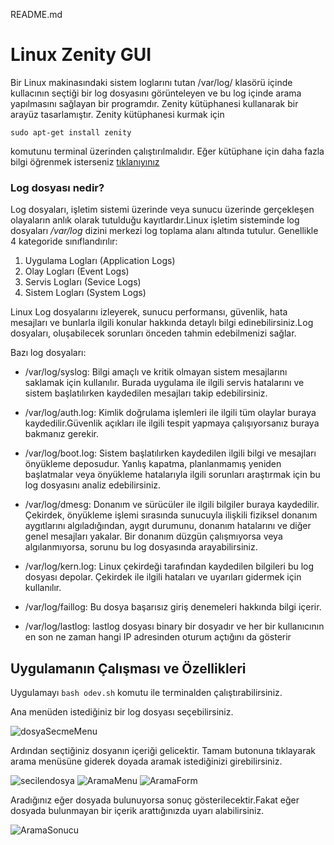 README.md

# Linux Zenity GUI

Bir Linux makinasındaki sistem loglarını tutan /var/log/
klasörü içinde kullacının seçtiği bir log dosyasını 
görünteleyen ve bu log içinde arama yapılmasını sağlayan
bir programdır. Zenity kütüphanesi 
kullanarak bir arayüz tasarlamıştır.
Zenity kütüphanesi kurmak için
```
sudo apt-get install zenity
```

komutunu terminal üzerinden çalıştırılmalıdır.
Eğer kütüphane için daha fazla bilgi öğrenmek 
isterseniz 
[tıklanıyınız](https://help.gnome.org/users/zenity/3.32/)

### Log dosyası nedir?
Log dosyaları, işletim sistemi üzerinde veya sunucu 
üzerinde gerçekleşen olayaların anlık olarak 
tutulduğu kayıtlardır.Linux işletim sisteminde log 
dosyaları */var/log* dizini merkezi
log toplama alanı altında tutulur. Genellikle 4 
kategoride sınıflandırılır:
1. Uygulama Logları (Application Logs)
2. Olay Logları (Event Logs)
3. Servis Logları (Sevice Logs)
4. Sistem Logları (System Logs)

Linux Log dosyalarını izleyerek, sunucu performansı, 
güvenlik, hata mesajları ve bunlarla ilgili konular 
hakkında detaylı bilgi edinebilirsiniz.Log dosyaları, 
oluşabilecek sorunları önceden tahmin edebilmenizi sağlar.

Bazı log dosyaları:
- /var/log/syslog: 
Bilgi amaçlı ve kritik olmayan sistem mesajlarını saklamak için kullanılır.
Burada uygulama ile ilgili servis hatalarını ve sistem 
başlatılırken kaydedilen mesajları takip edebilirsiniz.

- /var/log/auth.log: 
Kimlik doğrulama işlemleri ile ilgili tüm olaylar buraya kaydedilir.Güvenlik açıkları 
ile ilgili tespit yapmaya çalışıyorsanız buraya bakmanız gerekir.

- /var/log/boot.log: 
Sistem başlatılırken kaydedilen ilgili bilgi ve mesajları önyükleme deposudur.
Yanlış kapatma, planlanmamış yeniden başlatmalar veya önyükleme hatalarıyla 
ilgili sorunları araştırmak için bu log dosyasını analiz edebilirsiniz.

- /var/log/dmesg: 
Donanım ve sürücüler ile ilgili bilgiler buraya kaydedilir. 
Çekirdek, önyükleme işlemi sırasında sunucuyla ilişkili fiziksel 
donanım aygıtlarını algıladığından, aygıt durumunu, donanım hatalarını ve 
diğer genel mesajları yakalar. Bir donanım düzgün çalışmıyorsa veya algılanmıyorsa, 
sorunu bu log dosyasında arayabilirsiniz.

- /var/log/kern.log: 
Linux çekirdeği tarafından kaydedilen bilgileri bu log dosyası depolar.
Çekirdek ile ilgili hataları ve uyarıları gidermek için kullanılır.

- /var/log/faillog: 
Bu dosya başarısız giriş denemeleri hakkında bilgi içerir.

- /var/log/lastlog: 
lastlog dosyası binary bir dosyadır ve her bir kullanıcının en son ne zaman hangi IP 
adresinden oturum açtığını da gösterir

## Uygulamanın Çalışması ve Özellikleri
Uygulamayı ``` bash odev.sh ```  komutu ile terminalden çalıştırabilirsiniz.

Ana menüden istediğiniz bir log dosyası seçebilirsiniz.

![dosyaSecmeMenu](https://github.com/zeynep-dmrl/Linux-Zenity-GUI/blob/main/imgs/dosyaSecmeMenu.png)

Ardından seçtiğiniz dosyanın içeriği gelicektir. Tamam butonuna tıklayarak arama menüsüne giderek doyada aramak istediğinizi girebilirsiniz.

![secilendosya](https://github.com/zeynep-dmrl/Linux-Zenity-GUI/blob/main/imgs/secilendosyaimg.png)
![AramaMenu](https://github.com/zeynep-dmrl/Linux-Zenity-GUI/blob/main/imgs/AramaMenu.png)
![AramaForm](https://github.com/zeynep-dmrl/Linux-Zenity-GUI/blob/main/imgs/AramaForm.png)

Aradığınız eğer dosyada bulunuyorsa sonuç gösterilecektir.Fakat eğer dosyada bulunmayan bir içerik arattığınızda uyarı alabilirsiniz.

![AramaSonucu](https://github.com/zeynep-dmrl/Linux-Zenity-GUI/blob/main/imgs/AramaSonucu.png)


